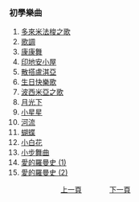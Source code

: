 ﻿---
---
<h3>初學樂曲</h3> 

1. [多來米法梭之歌](./B-DoReMiFaSol.md)
1. [歌調](./B-DoReMiFaSol-2.md)
1. [康康舞](./B-ConCon.md)
1. [印地安小屋](./B-TheIndianCabin.md)
1. [散搭盧淇亞](./B-SantaLucia.md)
1. [生日快樂歌](./B-HappyBirthday.md)
1. [波西米亞之歌](./B-Bohemian.md)
1. [月光下](./B-Moon.md)
1. [小星星](./B-Star.md)
1. [河流](./B-River.md)
1. [蝴蝶](./B-Butterfly.md)
1. [小白花](./B-EdelWeiss.md)
1. [小步舞曲](./B-Minuet.md)
1. [愛的羅曼史 (1)](./B-Romance.md)
1. [愛的羅曼史 (2)](./B-Romance-2.md)


&nbsp;&nbsp;&nbsp;&nbsp;&nbsp;&nbsp;&nbsp;&nbsp;&nbsp;&nbsp;&nbsp;&nbsp;
&nbsp;&nbsp;&nbsp;&nbsp;&nbsp;&nbsp;&nbsp;&nbsp;&nbsp;&nbsp;&nbsp;&nbsp;
[上一頁](Practice18)
&nbsp;&nbsp;&nbsp;&nbsp;&nbsp;&nbsp;&nbsp;&nbsp;&nbsp;&nbsp;&nbsp;&nbsp;
[下一頁](B-DoReMiFaSol.md)













